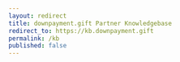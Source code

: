 ```yaml
---
layout: redirect
title: downpayment.gift Partner Knowledgebase
redirect_to: https://kb.downpayment.gift
permalink: /kb
published: false
---
```

